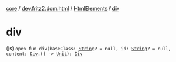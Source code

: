 [core](../../index.md) / [dev.fritz2.dom.html](../index.md) / [HtmlElements](index.md) / [div](./div.md)

# div

(js) `open fun div(baseClass: `[`String`](https://kotlinlang.org/api/latest/jvm/stdlib/kotlin/-string/index.html)`? = null, id: `[`String`](https://kotlinlang.org/api/latest/jvm/stdlib/kotlin/-string/index.html)`? = null, content: `[`Div`](../-div/index.md)`.() -> `[`Unit`](https://kotlinlang.org/api/latest/jvm/stdlib/kotlin/-unit/index.html)`): `[`Div`](../-div/index.md)